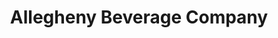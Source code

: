 ---
title: "Allegheny Beverage Company"
url: /fairview/allegheny-beverage-company/
shop: Getränke
---